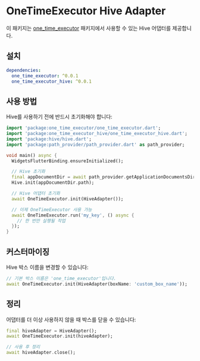 # OneTimeExecutor Hive Adapter

이 패키지는 [one_time_executor](https://github.com/changjoo-park/one_time_executor) 패키지에서 사용할 수 있는 Hive 어댑터를 제공합니다.

## 설치

```yaml
dependencies:
  one_time_executor: ^0.0.1
  one_time_executor_hive: ^0.0.1
```

## 사용 방법

Hive를 사용하기 전에 반드시 초기화해야 합니다:

```dart
import 'package:one_time_executor/one_time_executor.dart';
import 'package:one_time_executor_hive/one_time_executor_hive.dart';
import 'package:hive/hive.dart';
import 'package:path_provider/path_provider.dart' as path_provider;

void main() async {
  WidgetsFlutterBinding.ensureInitialized();

  // Hive 초기화
  final appDocumentDir = await path_provider.getApplicationDocumentsDirectory();
  Hive.init(appDocumentDir.path);

  // Hive 어댑터 초기화
  await OneTimeExecutor.init(HiveAdapter());

  // 이제 OneTimeExecutor 사용 가능
  await OneTimeExecutor.run('my_key', () async {
    // 한 번만 실행될 작업
  });
}
```

## 커스터마이징

Hive 박스 이름을 변경할 수 있습니다:

```dart
// 기본 박스 이름은 'one_time_executor'입니다.
await OneTimeExecutor.init(HiveAdapter(boxName: 'custom_box_name'));
```

## 정리

어댑터를 더 이상 사용하지 않을 때 박스를 닫을 수 있습니다:

```dart
final hiveAdapter = HiveAdapter();
await OneTimeExecutor.init(hiveAdapter);

// 사용 후 정리
await hiveAdapter.close();
```
